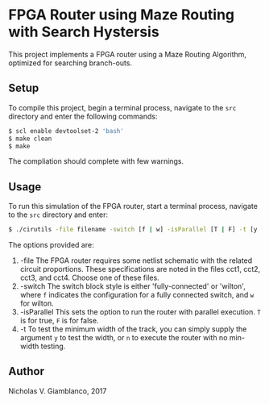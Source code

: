 # FPGA Router using Maze Routing with Search Hystersis #

This project implements a FPGA router using a Maze Routing Algorithm, optimized for searching branch-outs.


## Setup ##
To compile this project, begin a terminal process, navigate to the `src` directory and enter the following commands:

```bash
$ scl enable devtoolset-2 'bash'
$ make clean
$ make
```

The compliation should complete with few warnings.


## Usage ##

To run this simulation of the FPGA router, start a terminal process, navigate to the `src` directory and enter:

```bash
$ ./cirutils -file filename -switch [f | w] -isParallel [T | F] -t [y | n]
```

The options provided are:

1. -file
  The FPGA router requires some netlist schematic with the related circuit proportions. These specifications are noted in the files cct1, cct2, cct3, and cct4. Choose one of these files.
2. -switch
  The switch block style is either 'fully-connected' or 'wilton', where `f` indicates the configuration for a fully connected switch, and `w` for wilton.
3. -isParallel
  This sets the option to run the router with parallel execution. `T` is for true, `F` is for false.
4. -t
  To test the minimum width of the track, you can simply supply the argument `y` to test the width, or `n` to execute the router with no min-width testing.


## Author ##

Nicholas V. Giamblanco, 2017